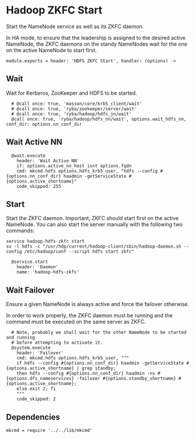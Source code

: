 
# Hadoop ZKFC Start

Start the NameNode service as well as its ZKFC daemon.

In HA mode, to ensure that the leadership is assigned to the desired active
NameNode, the ZKFC daemons on the standy NameNodes wait for the one on the
active NameNode to start first.

    module.exports = header: 'HDFS ZKFC Start', handler: (options) ->

## Wait

Wait for Kerberos, ZooKeeper and HDFS to be started.

      # @call once: true, 'masson/core/krb5_client/wait'
      # @call once: true, 'ryba/zookeeper/server/wait'
      # @call once: true, 'ryba/hadoop/hdfs_jn/wait'
      @call once: true, 'ryba/hadoop/hdfs_nn/wait', options.wait_hdfs_nn, conf_dir: options.nn_conf_dir

## Wait Active NN

      @wait.execute
        header: 'Wait Active NN'
        if: options.active_nn_host isnt options.fqdn
        cmd: mkcmd.hdfs options.hdfs_krb5_user, "hdfs --config #{options.nn_conf_dir} haadmin -getServiceState #{options.active_shortname}"
        code_skipped: 255

## Start

Start the ZKFC daemon. Important, ZKFC should start first on the active
NameNode. You can also start the server manually with the following two
commands:

```
service hadoop-hdfs-zkfc start
su -l hdfs -c "/usr/hdp/current/hadoop-client/sbin/hadoop-daemon.sh --config /etc/hadoop/conf --script hdfs start zkfc"
```

      @service.start
        header: 'Daemon'
        name: 'hadoop-hdfs-zkfc'

## Wait Failover

Ensure a given NameNode is always active and force the failover otherwise.

In order to work properly, the ZKFC daemon must be running and the command must
be executed on the same server as ZKFC.

      # Note, probably we shall wait for the other NameNode to be started and running
      # before attempting to activate it.
      @system.execute
        header: 'Failover'
        cmd: mkcmd.hdfs options.hdfs_krb5_user, """
        if hdfs --config #{options.nn_conf_dir} haadmin -getServiceState #{options.active_shortname} | grep standby;
        then hdfs --config #{options.nn_conf_dir} haadmin -ns #{options.dfs_nameservices} -failover #{options.standby_shortname} #{options.active_shortname};
        else exit 2; fi
        """
        code_skipped: 2

## Dependencies

    mkcmd = require '../../lib/mkcmd'
